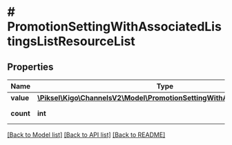 # # PromotionSettingWithAssociatedListingsListResourceList

## Properties

Name | Type | Description | Notes
------------ | ------------- | ------------- | -------------
**value** | [**\Piksel\Kigo\ChannelsV2\Model\PromotionSettingWithAssociatedListings[]**](PromotionSettingWithAssociatedListings.md) |  | [optional]
**count** | **int** |  | [optional] [readonly]

[[Back to Model list]](../../README.md#models) [[Back to API list]](../../README.md#endpoints) [[Back to README]](../../README.md)
